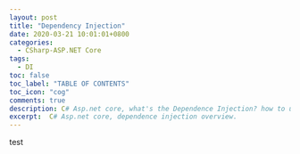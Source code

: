 ```yaml
---
layout: post
title: "Dependency Injection"
date: 2020-03-21 10:01:01+0800
categories:
  - CSharp-ASP.NET Core
tags:
  - DI
toc: false
toc_label: "TABLE OF CONTENTS"
toc_icon: "cog"
comments: true
description: C# Asp.net core, what's the Dependence Injection? how to use dependence injection?
excerpt:  C# Asp.net core, dependence injection overview.
---
```

test